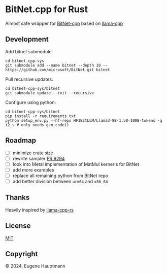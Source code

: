 # BitNet.cpp for Rust

Almost safe wrapper for [BitNet-cpp](https://github.com/microsoft/BitNet) based on [llama-cpp](https://github.com/ggerganov/llama.cpp)

## Development

Add bitnet submodule:

```shell
cd bitnet-cpp-sys
git submodule add --name bitnet --depth 10 -- https://github.com/microsoft/BitNet.git bitnet 
```

Pull recursive updates:

```shell
cd bitnet-cpp-sys/bitnet
git submodule update --init --recursive
```

Configure using python:

```shell
cd bitnet-cpp-sys/bitnet
pip install -r requirements.txt
python setup_env.py --hf-repo HF1BitLLM/Llama3-8B-1.58-100B-tokens -q i2_s # only needs gen_code() 
```

## Roadmap

- [ ] minimize crate size
- [ ] rewrite sampler [PR 9294](https://github.com/ggerganov/llama.cpp/pull/9294)
- [ ] look into Metal implementation of MatMul kernerls for BitNet
- [ ] add more examples
- [ ] replace all remaining python from BitNet repo
- [ ] add better division between `arm64` and `x86_64`

## Thanks

Heavily inspired by [llama-cpp-rs](https://github.com/utilityai/llama-cpp-rs)

## License

[MIT](/LICENSE)

## Copyright

© 2024, Eugene Hauptmann